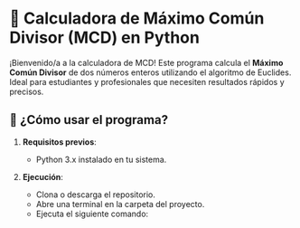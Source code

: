 # 🧮 Calculadora de Máximo Común Divisor (MCD) en Python

¡Bienvenido/a a la calculadora de MCD! Este programa calcula el **Máximo Común Divisor** de dos números enteros utilizando el algoritmo de Euclides. Ideal para estudiantes y profesionales que necesiten resultados rápidos y precisos.

## 🚀 ¿Cómo usar el programa?

1. **Requisitos previos**:
   - Python 3.x instalado en tu sistema.

2. **Ejecución**:
   - Clona o descarga el repositorio.
   - Abre una terminal en la carpeta del proyecto.
   - Ejecuta el siguiente comando: